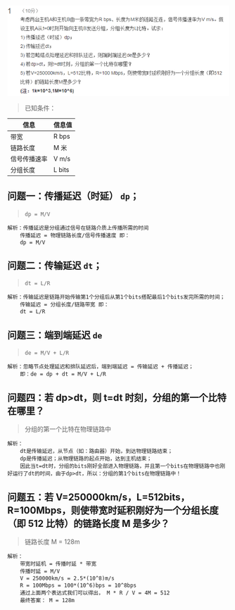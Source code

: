 ![第2周作业1题目](./static/02/题目.png)

> 已知条件：

| 信息         | 信息值 |
| ------------ | ------ |
| 带宽         | R bps  |
| 链路长度     | M 米   |
| 信号传播速率 | V m/s  |
| 分组长度     | L bits |

## 问题一：传播延迟（时延） `dp`；

> `dp = M/V`

```
解析：传播延迟是分组通过信号在链路介质上传播所需的时间
    传播延迟 = 物理链路长度/信号传播速度 即：
    dp = M/V
```

## 问题二：传输延迟 `dt`；

> `dt = L/R`

```
解析：传输延迟是链路开始传输第1个分组后从第1个bits搭配最后1个bits发完所需的时间；
    传输延迟 = 分组长度/链路带宽 即：
    dt = L/R
```

## 问题三：端到端延迟 `de`

> `de = M/V + L/R`

```
解析：忽略节点处理延迟和排队延迟后，端到端延迟 = 传输延迟 + 传播延迟；
    即：de = dp + dt = M/V + L/R
```

## 问题四：若 dp>dt，则 t=dt 时刻，分组的第一个比特在哪里？

> 分组的第一个比特在物理链路中

```
解析：
    dt是传输延迟，从节点（如：路由器）开始，到达物理链路结束；
    dp是传播延迟；从物理链路的起点开始，达到主机结束；
    因此当t=dt时，分组的bits刚好全部进入物理链路，并且第一个bits在物理链路中也刚好运行了dt的时间，由于dp>dt，所以：分组的第1个bits在物理链路中！
```

## 问题五：若 V=250000km/s，L=512bits，R=100Mbps，则使带宽时延积刚好为一个分组长度（即 512 比特）的链路长度 M 是多少？

> 链路长度 M = 128m

```
解析：
    带宽时延机 = 传播时延 * 带宽
    传播时延 = M/V
    V = 250000km/s = 2.5*(10^8)m/s
    R = 100Mbps = 100*(10^6)bps = 10^8bps
    通过上面两个表达式我们可以得出， M * R / V = 4M = 512
    最终答案： M = 128m
```
